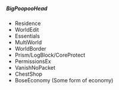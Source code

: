 ##### BigPoopooHead
* Residence
* WorldEdit
* Essentials
* MultiWorld
* WorldBorder
* Prism/LogBlock/CoreProtect
* PermissionsEx
* VanishNoPacket
* ChestShop
* BoseEconomy (Some form of economy)
